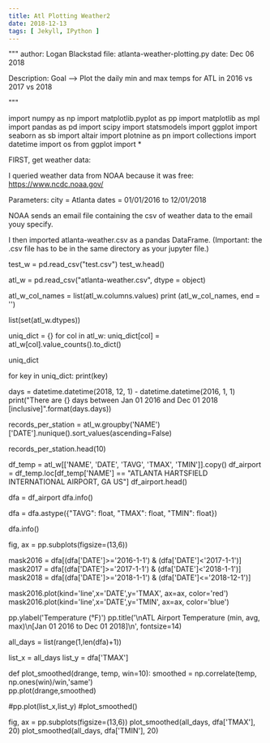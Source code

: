 ```yaml
---
title: Atl Plotting Weather2
date: 2018-12-13
tags: [ Jekyll, IPython ]
---
```



"""
author:  Logan Blackstad
file:    atlanta-weather-plotting.py
date:    Dec 06 2018

Description:
Goal --> Plot the daily min and max temps for ATL in 2016 vs 2017 vs 2018


"""

import numpy as np
import matplotlib.pyplot as pp
import matplotlib as mpl
import pandas as pd
import scipy
import statsmodels
import ggplot
import seaborn as sb
import altair
import plotnine as pn
import collections
import datetime
import os
from ggplot import *

FIRST, get weather data:

I queried weather data from NOAA because it was free:
https://www.ncdc.noaa.gov/

Parameters: 
city  = Atlanta
dates = 01/01/2016 to 12/01/2018

NOAA sends an email file containing the csv of weather data to the email youy specify.

I then imported atlanta-weather.csv as a pandas DataFrame. (Important: the .csv file has to be in the same directory as your jupyter file.) 

test_w = pd.read_csv("test.csv")
test_w.head()


atl_w = pd.read_csv("atlanta-weather.csv", dtype = object)

atl_w_col_names = list(atl_w.columns.values)
print (atl_w_col_names, end = '')

list(set(atl_w.dtypes))



uniq_dict = {}
for col in atl_w:
    uniq_dict[col] = atl_w[col].value_counts().to_dict()


uniq_dict

for key in uniq_dict: 
    print(key)

days = datetime.datetime(2018, 12, 1) - datetime.datetime(2016, 1, 1)
print("There are {} days between Jan 01 2016 and Dec 01 2018 [inclusive]".format(days.days))

records_per_station = atl_w.groupby('NAME')['DATE'].nunique().sort_values(ascending=False)

records_per_station.head(10)

df_temp = atl_w[['NAME', 'DATE', 'TAVG', 'TMAX', 'TMIN']].copy()
df_airport = df_temp.loc[df_temp['NAME'] == "ATLANTA HARTSFIELD INTERNATIONAL AIRPORT, GA US"]
df_airport.head()

dfa = df_airport
dfa.info()

dfa = dfa.astype({"TAVG": float, "TMAX": float, "TMIN": float})

dfa.info()

fig, ax = pp.subplots(figsize=(13,6))

mask2016 = dfa[(dfa['DATE']>='2016-1-1') & (dfa['DATE']<'2017-1-1')] 
mask2017 = dfa[(dfa['DATE']>='2017-1-1') & (dfa['DATE']<'2018-1-1')] 
mask2018 = dfa[(dfa['DATE']>='2018-1-1') & (dfa['DATE']<='2018-12-1')] 

mask2016.plot(kind='line',x='DATE',y='TMAX', ax=ax, color='red')
mask2016.plot(kind='line',x='DATE',y='TMIN', ax=ax, color='blue')


pp.ylabel('Temperature (°F)')
pp.title('\nATL Airport Temperature (min, avg, max)\n[Jan 01 2016 to Dec 01 2018]\n', fontsize=14)


all_days = list(range(1,len(dfa)+1))

list_x = all_days
list_y = dfa['TMAX']


def plot_smoothed(drange, temp, win=10):
    smoothed = np.correlate(temp, np.ones(win)/win,'same')    
    pp.plot(drange,smoothed)

#pp.plot(list_x,list_y)
#plot_smoothed()

fig, ax = pp.subplots(figsize=(13,6))
plot_smoothed(all_days, dfa['TMAX'], 20)
plot_smoothed(all_days, dfa['TMIN'], 20)

# 

